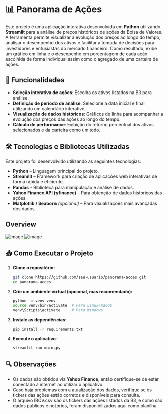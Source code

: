 # 📊 Panorama de Ações

Este projeto é uma aplicação interativa desenvolvida em **Python** utilizando **Streamlit** para a análise de preços históricos de ações da Bolsa de Valores. A ferramenta permite visualizar a evolução dos preços ao longo do tempo, analisar o desempenho dos ativos e facilitar a tomada de decisões para investidores e entusiastas do mercado financeiro. Como resultado, exibe um gráfico em linha e o desenpenho em porcentagem de cada ação escolhida de forma individual assim como o agregado de uma carteira de ações.

## 🚀 Funcionalidades

- **Seleção interativa de ações**: Escolha os ativos listados na B3 para análise.
- **Definição de período de análise**: Selecione a data inicial e final utilizando um calendário interativo.
- **Visualização de dados históricos**: Gráficos de linha para acompanhar a evolução dos preços das ações ao longo do tempo.
- **Cálculo de performance**: Exibição do retorno percentual dos ativos selecionados e da carteira como um todo.

## 🛠 Tecnologias e Bibliotecas Utilizadas

Este projeto foi desenvolvido utilizando as seguintes tecnologias:

- **Python** – Linguagem principal do projeto.
- **Streamlit** – Framework para criação de aplicações web interativas de forma rápida e eficiente.
- **Pandas** – Biblioteca para manipulação e análise de dados.
- **Yahoo Finance API (yfinance)** – Para obtenção de dados históricos das ações.
- **Matplotlib / Seaborn** *(opcional)* – Para visualizações mais avançadas dos dados.

## Overview
![image](https://github.com/user-attachments/assets/89593697-79fa-421c-a712-589aeee30bbe)
![image](https://github.com/user-attachments/assets/8b8ae755-cea0-46fd-8827-d899211b1b30)


## 📥 Como Executar o Projeto

1. **Clone o repositório:**
   ```bash
   git clone https://github.com/seu-usuario/panorama-acoes.git
   cd panorama-acoes
   ```
2. **Crie um ambiente virtual (opcional, mas recomendado):**
   ```bash
   python -m venv venv
   source venv/bin/activate  # Para Linux/macOS
   venv\Scripts\activate     # Para Windows
   ```
3. **Instale as dependências:**
   ```bash
   pip install -r requirements.txt
   ```
4. **Execute o aplicativo:**
   ```bash
   streamlit run main.py
   ```

## 🔍 Observações

- Os dados são obtidos via **Yahoo Finance**, então certifique-se de estar conectado à internet ao utilizar o aplicativo.
- Caso haja problemas com a atualização dos dados, verifique se os tickers das ações estão corretos e disponíveis para consulta.
- O arquivo IBOV.csv são os tickers das ações listados da B3, e como são dados públicos e notórios, foram disponibilizados aqui como planilha.
